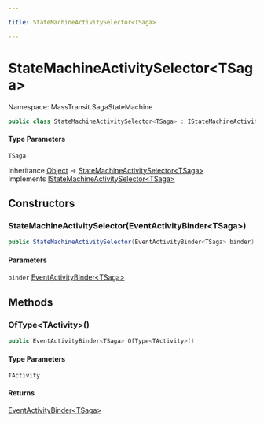 ```yaml
---

title: StateMachineActivitySelector<TSaga>

---
```


# StateMachineActivitySelector\<TSaga\>

Namespace: MassTransit.SagaStateMachine

```csharp
public class StateMachineActivitySelector<TSaga> : IStateMachineActivitySelector<TSaga>
```

#### Type Parameters

`TSaga`<br/>

Inheritance [Object](https://learn.microsoft.com/en-us/dotnet/api/system.object) → [StateMachineActivitySelector\<TSaga\>](../masstransit-sagastatemachine/statemachineactivityselector-1)<br/>
Implements [IStateMachineActivitySelector\<TSaga\>](../masstransit/istatemachineactivityselector-1)

## Constructors

### **StateMachineActivitySelector(EventActivityBinder\<TSaga\>)**

```csharp
public StateMachineActivitySelector(EventActivityBinder<TSaga> binder)
```

#### Parameters

`binder` [EventActivityBinder\<TSaga\>](../masstransit/eventactivitybinder-1)<br/>

## Methods

### **OfType\<TActivity\>()**

```csharp
public EventActivityBinder<TSaga> OfType<TActivity>()
```

#### Type Parameters

`TActivity`<br/>

#### Returns

[EventActivityBinder\<TSaga\>](../masstransit/eventactivitybinder-1)<br/>
